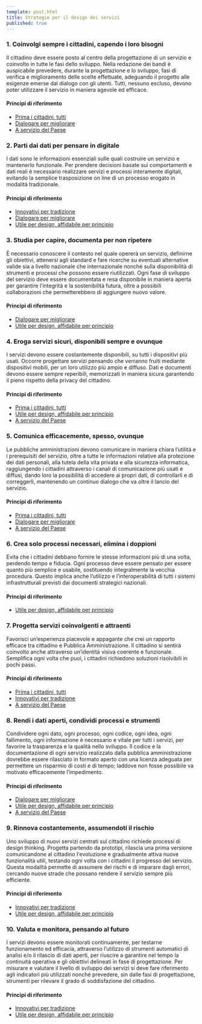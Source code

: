 ```yaml
---
template: post.html
title: Strategie per il design dei servizi
published: true
---
```


### 1. Coinvolgi sempre i cittadini, capendo i loro bisogni

Il cittadino deve essere posto al centro della progettazione di un servizio e coinvolto in tutte le fasi dello sviluppo. Nella redazione dei bandi è auspicabile prevedere, durante la progettazione e lo sviluppo, fasi di verifica e miglioramento delle
scelte effettuate, adeguando il progetto alle esigenze emerse dal dialogo con gli utenti. Tutti, nessuno escluso, devono poter utilizzare il servizio in maniera agevole ed efficace.

#### Principi di riferimento

- [Prima i cittadini, tutti](/linee-guida/service-design#prima-i-cittadini)
- [Dialogare per migliorare](/linee-guida/service-design#dialogare-per-migliorare)
- [A servizio del Paese](/linee-guida/service-design#a-servizio-paese)

### 2. Parti dai dati per pensare in digitale

I dati sono le informazioni essenziali sulle quali costruire un servizio e mantenerlo funzionale. Per prendere decisioni basate sui comportamenti e dati reali è necessario realizzare servizi e processi interamente digitali, evitando la semplice trasposizione
on line di un processo erogato in modalità tradizionale.

#### Principi di riferimento

- [Innovativi per tradizione](/linee-guida/service-design#innovativi-per-tradizione)
- [Dialogare per migliorare](/linee-guida/service-design#dialogare-per-migliorare)
- [Utile per design, affidabile per principio](/linee-guida/service-design#utile-e-affidabile)

### 3. Studia per capire, documenta per non ripetere

È necessario conoscere il contesto nel quale opererà un servizio, definirne gli obiettivi, attenersi agli standard e fare ricerche su eventuali alternative valide sia a livello nazionale che internazionale nonché sulla disponibilità di strumenti e processi
che possono essere riutilizzati. Ogni fase di sviluppo del servizio deve essere documentata e resa disponibile in maniera aperta per garantire l’integrità e la sostenibilità futura, oltre a possibili collaborazioni che permetterebbero di aggiungere
nuovo valore.

#### Principi di riferimento

- [Dialogare per migliorare](/linee-guida/service-design#dialogare-per-migliorare)
- [Utile per design, affidabile per principio](/linee-guida/service-design#utile-e-affidabile)

### 4. Eroga servizi sicuri, disponibili sempre e ovunque

I servizi devono essere costantemente disponibili, su tutti i dispositivi più usati. Occorre progettare servizi pensando che verranno fruiti mediante dispositivi mobili, per un loro utilizzo più ampio e diffuso. Dati e documenti devono essere sempre reperibili,
memorizzati in maniera sicura garantendo il pieno rispetto della privacy del cittadino.

#### Principi di riferimento

- [Prima i cittadini, tutti](/linee-guida/service-design#prima-i-cittadini)
- [Utile per design, affidabile per principio](/linee-guida/service-design#utile-e-affidabile)
- [A servizio del Paese](/linee-guida/service-design#a-servizio-paese)

### 5. Comunica efficacemente, spesso, ovunque

Le pubbliche amministrazioni devono comunicare in maniera chiara l’utilità e i prerequisiti del servizio, oltre a tutte le informazioni relative alla protezione dei dati personali, alla tutela della vita privata e alla sicurezza informatica, raggiungendo
i cittadini attraverso i canali di comunicazione più usati e diffusi, dando loro la possibilità di accedere ai propri dati, di controllarli e di correggerli, mantenendo un continuo dialogo che va oltre il lancio del servizio.

#### Principi di riferimento

- [Prima i cittadini, tutti](/linee-guida/service-design#prima-i-cittadini)
- [Dialogare per migliorare](/linee-guida/service-design#dialogare-per-migliorare)
- [A servizio del Paese](/linee-guida/service-design#a-servizio-paese)

### 6. Crea solo processi necessari, elimina i doppioni

Evita che i cittadini debbano fornire le stesse informazioni più di una volta, perdendo tempo e fiducia. Ogni processo deve essere pensato per essere quanto più semplice e usabile, sostituendo integralmente la vecchia procedura. Questo implica anche l’utilizzo
e l’interoperabilità di tutti i sistemi infrastrutturali previsti dai documenti strategici nazionali.

#### Principi di riferimento

- [Utile per design, affidabile per principio](/linee-guida/service-design#utile-e-affidabile)

### 7. Progetta servizi coinvolgenti e attraenti

Favorisci un’esperienza piacevole e appagante che crei un rapporto efficace tra cittadino e Pubblica Amministrazione. Il cittadino si sentirà coinvolto anche attraverso un’identità visiva coerente e funzionale. Semplifica ogni volta che puoi, i cittadini
richiedono soluzioni risolvibili in pochi passi.

#### Principi di riferimento

- [Prima i cittadini, tutti](/linee-guida/service-design#prima-i-cittadini)
- [Innovativi per tradizione](/linee-guida/service-design#innovativi-per-tradizione)
- [A servizio del Paese](/linee-guida/service-design#a-servizio-paese)

### 8. Rendi i dati aperti, condividi processi e strumenti

Condividere ogni dato, ogni processo, ogni codice, ogni idea, ogni fallimento, ogni informazione è necessario e vitale per tutti i servizi, per favorire la trasparenza e la qualità nello sviluppo. Il codice e la documentazione di ogni servizio realizzato
dalla pubblica amministrazione dovrebbe essere rilasciato in formato aperto con una licenza adeguata per permettere un risparmio di costi e di tempo; laddove non fosse possibile va motivato efficacemente l’impedimento.

#### Principi di riferimento

- [Dialogare per migliorare](/linee-guida/service-design#dialogare-per-migliorare)
- [Utile per design, affidabile per principio](/linee-guida/service-design#utile-e-affidabile)
- [A servizio del Paese](/linee-guida/service-design#a-servizio-paese)

### 9. Rinnova costantemente, assumendoti il rischio

Uno sviluppo di nuovi servizi centrati sul cittadino richiede processi di design thinking. Progetta partendo da prototipi, rilascia una prima versione comunicandone al cittadino l'evoluzione e gradualmente attiva nuove funzionalità utili, testando ogni
volta con i cittadini il progresso del servizio. Questa modalità permette di assumere dei rischi e di imparare dagli errori, cercando nuove strade che possano rendere il servizio sempre più efficiente.

#### Principi di riferimento

- [Innovativi per tradizione](/linee-guida/service-design#innovativi-per-tradizione)
- [Utile per design, affidabile per principio](/linee-guida/service-design#utile-e-affidabile)

### 10. Valuta e monitora, pensando al futuro

I servizi devono essere monitorati continuamente, per testarne funzionamento ed efficacia, attraverso l’utilizzo di strumenti automatici di analisi e/o il rilascio di dati aperti, per riuscire a garantire nel tempo la continuità operativa e gli obiettivi
delineati in fase di progettazione. Per misurare e valutare il livello di sviluppo dei servizi si deve fare riferimento agli indicatori più utilizzati nonché prevedere, sin dalle fasi di progettazione, strumenti per rilevare il grado di soddisfazione
del cittadino.

#### Principi di riferimento

- [Innovativi per tradizione](/linee-guida/service-design#innovativi-per-tradizione)
- [Utile per design, affidabile per principio](/linee-guida/service-design#utile-e-affidabile)
